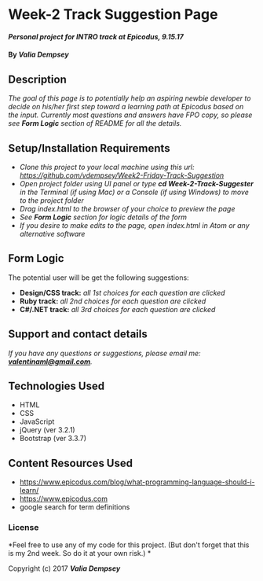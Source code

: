 # Week-2 Track Suggestion Page

#### _Personal project for INTRO track at Epicodus, 9.15.17_

#### By _**Valia Dempsey**_

## Description

_The goal of this page is to potentially help an aspiring newbie developer to decide on his/her first step toward a learning path at Epicodus based on the input. Currently most  questions and answers have FPO copy, so please see **Form Logic** section of README for all the details._

## Setup/Installation Requirements

* _Clone this project to your local machine using this url: https://github.com/vdempsey/Week2-Friday-Track-Suggestion_
* _Open project folder using UI panel or type **cd Week-2-Track-Suggester** in the Terminal (if using Mac) or a Console (if using Windows) to move to the project folder_
* _Drag index.html to the browser of your choice to preview the page_
* _See **Form Logic** section for logic details of the form_
* _If you desire to make edits to the page, open index.html in Atom or any alternative software_


## Form Logic

The potential user will be get the following suggestions:
* **Design/CSS track:**
_all 1st choices for each question are clicked_
* **Ruby track:**
_all 2nd choices for each question are clicked_
* **C#/.NET track:**
_all 3rd choices for each question are clicked_

## Support and contact details

_If you have any questions or suggestions, please email me: **valentinaml@gmail.com**._

## Technologies Used

* HTML
* CSS
* JavaScript
* jQuery (ver 3.2.1)
* Bootstrap (ver 3.3.7)

## Content Resources Used

* https://www.epicodus.com/blog/what-programming-language-should-i-learn/
* https://www.epicodus.com
* google search for term definitions

### License

*Feel free to use any of my code for this project. (But don't forget that this is my 2nd week. So do it at your own risk.) *

Copyright (c) 2017 **_Valia Dempsey_**
